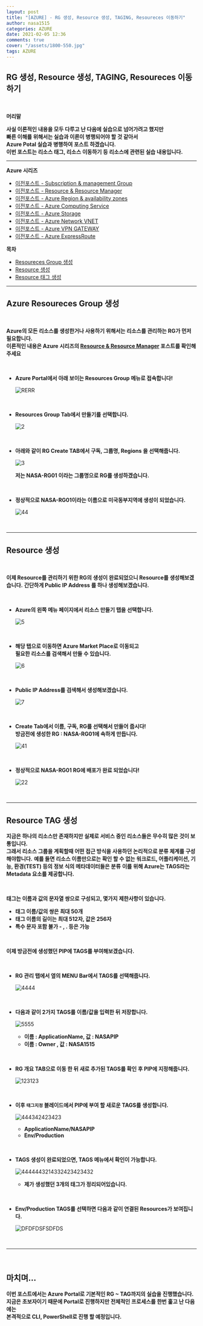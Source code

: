 ```yaml
---
layout: post
title: "[AZURE] - RG 생성, Resource 생성, TAGING, Resoureces 이동하기"
author: nasa1515
categories: AZURE
date: 2021-02-05 12:36
comments: true
cover: "/assets/1800-550.jpg"
tags: AZURE
---
```




## **RG 생성, Resource 생성, TAGING, Resoureces 이동하기**


<br/>

**머리말**  
 
**사실 이론적인 내용을 모두 다루고 난 다음에 실습으로 넘어가려고 했지만**  
**빠른 이해를 위해서는 실습과 이론이 병행되어야 할 것 같아서**  
**Azure Potal 실습과 병행하여 포스트 하겠습니다.**  
**이번 포스트는 리소스 태그, 리소스 이동하기 등 리소스에 관련된 실습 내용입니다.**  

 
---

**Azure 시리즈**

- [이전포스트 - Subscription & management Group](https://nasa1515.github.io/azure/2021/01/21/azure.subscriptions.html)
- [이전포스트 - Resource & Resource Manager](https://nasa1515.github.io/azure/2021/01/22/azure-resoure.html)
- [이전포스트 - Azure Region & availability zones](https://nasa1515.github.io/azure/2021/01/22/azure.region.html)
- [이전포스트 - Azure Computing Service](https://nasa1515.github.io/azure/2021/01/25/azure.compute.html)
- [이전포스트 - Azure Storage](https://nasa1515.github.io/azure/2021/01/26/azure.storage.html)
- [이전포스트 - Azure Network VNET](https://nasa1515.github.io/azure/2021/01/26/azure-vnet.html)
- [이전포스트 - Azure VPN GATEWAY](https://nasa1515.github.io/azure/2021/01/27/Azure-VPN.html)
- [이전포스트 - Azure ExpressRoute](https://nasa1515.github.io/azure/2021/01/27/azure-expreroute.html)


**목차**


- [Resoureces Group 생성](#a1)
- [Resource 생성](#a2)
- [Resource 태그 생성](#a2)


--- 

## **Azure Resoureces Group 생성**   <a name="a1"></a>

<br/>

**Azure의 모든 리소스를 생성한거나 사용하기 위해서는 리소스를 관리하는 RG가 먼저 필요합니다.**  
**이론적인 내용은 Azure 시리즈의 [Resource & Resource Manager](https://nasa1515.github.io/azure/2021/01/22/azure-resoure.html) 포스트를 확인해주세요**  



<br/>

* **Azure Portal에서 아래 보이는 Resources Group 메뉴로 접속합니다!**

    ![RERR](https://user-images.githubusercontent.com/69498804/106970420-23e39100-6790-11eb-962e-9d2fabc5b02c.JPG)


<br/>

* **Resources Group Tab에서 만들기를 선택합니다.**

    ![2](https://user-images.githubusercontent.com/69498804/106970741-e16e8400-6790-11eb-80a0-076406482b89.JPG)

<br/>

* **아래와 같이 RG Create TAB에서 구독, 그룹명, Regions 을 선택해줍니다.**


    ![3](https://user-images.githubusercontent.com/69498804/106970860-1da1e480-6791-11eb-8167-cbc96b2aeb54.JPG)

    **저는 NASA-RG01 이라는 그룹명으로 RG를 생성하겠습니다.**


<br/>

* **정상적으로 NASA-RG01이라는 이름으로 미국동부지역에 생성이 되었습니다.**

    ![44](https://user-images.githubusercontent.com/69498804/106971109-93a64b80-6791-11eb-8e6e-060377bf8228.JPG)

<br/>

---

## **Resource 생성**  <a name="a2"></a>

<br/>

**이제 Resource를 관리하기 위한 RG의 생성이 완료되었으니 Resource를 생성해보겠습니다.**
**간단하게 Public IP Address 를 하나 생성해보겠습니다.**  


<br/>

* **Azure의 왼쪽 메뉴 페이지에서 리소스 만들기 탭을 선택합니다.**

    ![5](https://user-images.githubusercontent.com/69498804/106971581-8a69ae80-6792-11eb-96bc-516c83e1a560.JPG)

<br/>



* **해당 탭으로 이동하면 Azure Market Place로 이동되고**  
    **필요한 리소스를 검색해서 만들 수 있습니다.**

    ![6](https://user-images.githubusercontent.com/69498804/106971953-3c08df80-6793-11eb-8a30-6e593350c237.JPG)



<br/>

* **Public IP Address를 검색해서 생성해보겠습니다.**

    ![7](https://user-images.githubusercontent.com/69498804/106972085-85592f00-6793-11eb-8075-ff5e120abd46.JPG)


<br/>

* **Create Tab에서 이름, 구독, RG를 선택해서 만들어 줍시다!**  
    **방금전에 생성한 RG : NASA-RG01에 속하게 만듭니다.**

    ![41](https://user-images.githubusercontent.com/69498804/106973288-ef72d380-6795-11eb-85b0-01f08d29b614.JPG)


<br/>

* **정상적으로 NASA-RG01 RG에 배포가 완료 되었습니다!**

    ![22](https://user-images.githubusercontent.com/69498804/106973511-50021080-6796-11eb-8c06-514dc7f03dbf.JPG)

<br/>


---

## **Resource TAG 생성**  <a name="a3"></a>

**지금은 하나의 리소스만 존재하지만 실제로 서비스 중인 리소스들은 무수히 많은 것이 보통입니다.**  
**그래서 리소스 그룹을 계획할때 어떤 접근 방식을 사용하던 논리적으로 분류 체계를 구성해야합니다.** 
**예를 들면 리소스 이름만으로는 확인 할 수 없는 워크로드, 어플리케이션, 기능, 환경(TEST) 등의 정보 식의 메타데이터들은 분류**
**이를 위해 Azure는 TAGS라는 Metadata 요소를 제공합니다.**  

<br/>

**태그는 이름과 값의 문자열 쌍으로 구성되고, 몇가지 제한사항이 있습니다.**  

* **태그 이름/값의 쌍은 최대 50개**
* **태그 이름의 길이는 최대 512자, 값은 256자**
* **특수 문자 포함 불가 - , . 등은 가능**

<br/>

**이제 방금전에 생성했던 PIP에 TAGS를 부여해보겠습니다.**

<br/>

* **RG 관리 탭에서 옆의 MENU Bar에서 TAGS를 선택해줍니다.** 

    ![4444](https://user-images.githubusercontent.com/69498804/106974792-a53f2180-6798-11eb-8b25-f4010588f8bd.JPG)

<br/>

* **다음과 같이 2가지 TAGS를 이름/값을 입력한 뒤 저장합니다.**

    ![5555](https://user-images.githubusercontent.com/69498804/106975075-2f878580-6799-11eb-9548-7df1b053fb5c.JPG)

    * **이름 : ApplicationName, 값 : NASAPIP**
    * **이름 : Owner , 값 : NASA1515**


<br/>

* **RG 개요 TAB으로 이동 한 뒤 새로 추가된 TAGS를 확인 후 PIP에 지정해줍니다.**

    ![123123](https://user-images.githubusercontent.com/69498804/106975315-a9b80a00-6799-11eb-86c9-50d7b8647a92.JPG)

<br/>

* **이후 ``태그지정`` 블레이드에서 PIP에 부여 할 새로운 TAGS를 생성합니다.**

    ![444342423423](https://user-images.githubusercontent.com/69498804/106975656-41b5f380-679a-11eb-9ed2-829d95836f3c.JPG)

    * **ApplicationName/NASAPIP**
    * **Env/Production**


<br/>


* **TAGS 생성이 완료되었으면, TAGS 메뉴에서 확인이 가능합니다.**

    ![4444443214332423423432](https://user-images.githubusercontent.com/69498804/106975942-d882b000-679a-11eb-864b-b326090642c6.JPG)

    * **제가 생성했던 3개의 태그가 정리되어있습니다.** 

<br/>

* **Env/Production TAGS를 선택하면 다음과 같이 연결된 Resources가 보여집니다.**

    ![DFDFDSFSDFDS](https://user-images.githubusercontent.com/69498804/106976065-14b61080-679b-11eb-86b0-d89576d8ed5d.JPG)

<br/>

---

<br/>

## **마치며…**  


**이번 포스트에서는 Azure Portal로 기본적인 RG ~ TAG까지의 실습을 진행했습니다.**  
**지금은 초보자이기 때문에 Portal로 진행하지만 전체적인 프로세스를 한번 훑고 난 다음에는**  
**본격적으로 CLI, PowerShell로 진행 할 예정입니다.**  

